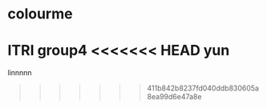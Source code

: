 # colourme
ITRI group4
<<<<<<< HEAD
yun
=======
linnnnn
>>>>>>> 411b842b8237fd040ddb830605a8ea99d6e47a8e
